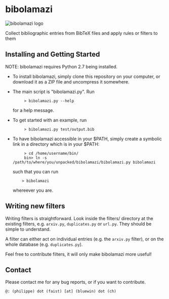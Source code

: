bibolamazi
==========

![bibolamazi logo](https://github.com/phfaist/bibolamazi/raw/master/bibolamazi.png)

Collect bibliographic entries from BibTeX files and apply rules or filters to them


Installing and Getting Started
------------------------------

NOTE: bibolamazi requires Python 2.7 being installed.

* To install bibolamazi, simply clone this repository on your computer, or download it as
  a ZIP file and uncompress it somewhere.

* The main script is "bibolamazi.py". Run

           > bibolamazi.py --help

  for a help message.

* To get started with an example, run

           > bibolamazi.py test/output.bib

* To have bibolamazi accessible in your $PATH, simply create a symbolic link in a directory which
  is in your $PATH:

           > cd /home/username/bin/
           bin> ln -s /path/to/where/you/unpacked/bibolamazi/bibolamazi.py bibolamazi
 
  such that you can run
  
          > bibolamazi
 
  whereever you are.


Writing new filters
-------------------

Writing filters is straightforward. Look inside the filters/ directory at the existing
filters, e.g. `arxiv.py`, `duplicates.py` or `url.py`. They should be simple to understand.

A filter can either act on individual entries (e.g. the `arxiv.py` filter), or on the
whole database (e.g. `duplicates.py`).

Feel free to contribute filters, it will only make bibolamazi more useful!


Contact
-------

Please contact me for any bug reports, or if you want to contribute.

    @: (philippe) dot (faist) [at] (bluewin) dot (ch)


